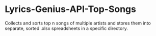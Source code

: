 # Lyrics-Genius-API-Top-Songs
Collects and sorts top n songs of multiple artists and stores them into separate, sorted .xlsx spreadsheets in a specific directory.
